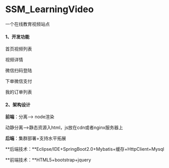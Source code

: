 # SSM_LearningVideo
一个在线教育视频站点

#### 1、开发功能

首页视频列表

视频详情

微信扫码登陆

下单微信支付

我的订单列表

#### 2、架构设计



**前端**：分离—> node渲染

动静分离—>静态资源入html，js放在cdn或者nginx服务器上

**后端**：集群部署+支持水平拓展



**后端技术：**Eclipse/IDE+SpringBoot2.0+Mybatis+缓存+HttpClient+Mysql

**前端技术：**HTML5+bootstrap+jquery

